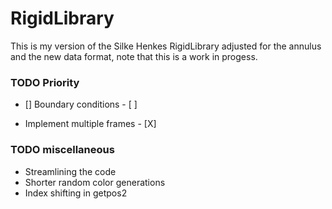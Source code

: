 # RigidLibrary
This is my version of the Silke Henkes RigidLibrary adjusted for the annulus and the new data format, note that this is a work in progess.
### TODO Priority
- [] Boundary conditions - [ ]
* Implement multiple frames - [X]

### TODO miscellaneous
* Streamlining the code
* Shorter random color generations
* Index shifting in getpos2
